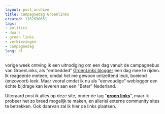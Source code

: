 ```yaml
---
layout: post_archive
title: Campagnedag Groenlinks
created: 1162630651
tags:
- politics
- dwars
- groen links
- verkiezingen
- campagnedag
lang: nl
---
```

vorige week ontving ik een uitnodiging om een dag vanuit de campagnebus van GroenLinks, als "embedded" [GroenLinks blogger](http://www.planeetgroenlinks.nl) een dag mee te rijden. Ik reageerde meteen, omdat het me gewoon ontzettend leuk, boeiend (enzovoort) leek. Maar vooral omdat ik nu als "eenvoudige" weblogger een échte bijdrage kan leveren aan een "Beter" Nederland.

Uiteraard post ik alles op deze site, onder de tag "**[groen links](/categorieen/site_classification/groen_links)**", maar ik probeer het zo breed mogelijk te maken, en allerlei externe community sites te betrekken. Ook daarvan zal ik hier de links plaatsen.
